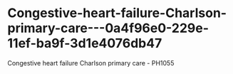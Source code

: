 # Congestive-heart-failure-Charlson-primary-care---0a4f96e0-229e-11ef-ba9f-3d1e4076db47
Congestive heart failure Charlson primary care - PH1055
